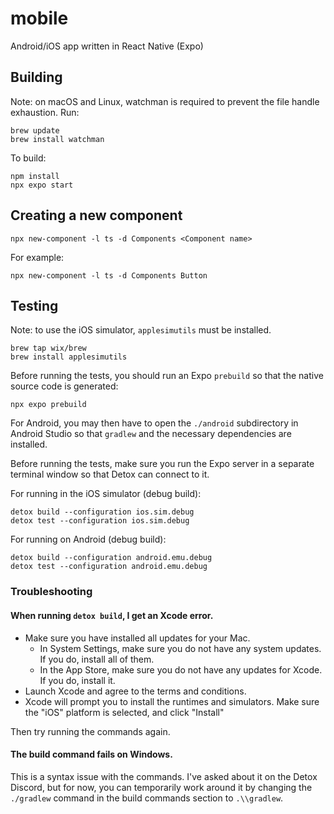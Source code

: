 # mobile

Android/iOS app written in React Native (Expo)

## Building

Note: on macOS and Linux, watchman is required to prevent the file handle exhaustion. Run:

```
brew update
brew install watchman
```

To build:

```
npm install
npx expo start
```

## Creating a new component

```
npx new-component -l ts -d Components <Component name>
```

For example:

```
npx new-component -l ts -d Components Button
```

## Testing

Note: to use the iOS simulator, `applesimutils` must be installed.

```
brew tap wix/brew
brew install applesimutils
```

Before running the tests, you should run an Expo `prebuild` so that the native source code is generated:

```
npx expo prebuild
```

For Android, you may then have to open the `./android` subdirectory in Android Studio so that `gradlew` and the necessary dependencies are installed.

Before running the tests, make sure you run the Expo server in a separate terminal window so that Detox can connect to it.

For running in the iOS simulator (debug build):

```
detox build --configuration ios.sim.debug
detox test --configuration ios.sim.debug
```

For running on Android (debug build):

```
detox build --configuration android.emu.debug
detox test --configuration android.emu.debug
```

### Troubleshooting

#### When running `detox build`, I get an Xcode error.

- Make sure you have installed all updates for your Mac.
  - In System Settings, make sure you do not have any system updates. If you do, install all of them.
  - In the App Store, make sure you do not have any updates for Xcode. If you do, install it.
- Launch Xcode and agree to the terms and conditions.
- Xcode will prompt you to install the runtimes and simulators. Make sure the "iOS" platform is selected, and click "Install"

Then try running the commands again.

#### The build command fails on Windows.

This is a syntax issue with the commands. I've asked about it on the Detox Discord, but for now, you can temporarily work around it by changing the `./gradlew` command in the build commands section to `.\\gradlew`.
